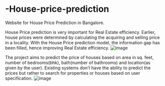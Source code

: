 # -House-price-prediction
Website for House Price Prediction in Bangalore.


House Price prediction is very important for Real Estate efficiency. Earlier, house prices were determined by calculating the acquiring and selling price in a locality. With the House Price prediction model, the information gap has been filled, hence improving Real Estate efficiency. 
![image](https://user-images.githubusercontent.com/90080384/194080010-a91bebd8-68f1-40c5-9941-49d5fca6c4cc.png)

The project aims to predict the price of houses based on area in sq. feet, number of bedrooms(bhk), bath(number of bathrooms) and location(as given by the user). 
Existing systems don’t have the ability to predict the prices but rather to search for properties or houses based on user specification.
![image](https://user-images.githubusercontent.com/90080384/194080059-8706902b-80d7-4412-a70d-5f93641e89e0.png)

